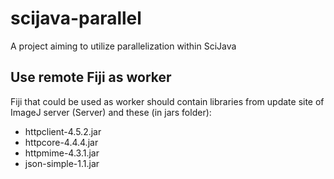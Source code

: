 # scijava-parallel
A project aiming to utilize parallelization within SciJava


## Use remote Fiji as worker

Fiji that could be used as worker should contain libraries from update site of ImageJ server (Server) and these (in jars folder):
* httpclient-4.5.2.jar 
* httpcore-4.4.4.jar 
* httpmime-4.3.1.jar
* json-simple-1.1.jar
